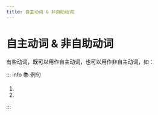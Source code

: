 ```yaml
---
title: 自主动词 & 非自助动词
---
```


# 自主动词 & 非自助动词

<grammer-content sentence="**自主动词**又被称为**意志动词**，表示在动作主体**自主支配**下进行的动作、行为，如：「[朝/あさ][早/はや]く**[起/お]きた**」「[日本語/にほんご]を**[勉強/べんきょう]している**」；" />
<grammer-content sentence="**非自主动词**又被称为**无意志动词**，表示**不能自主支配**的行为、变化、状态等，如**自然现象、心理或生理现象**等，如「[星/ほし]が**[見/み]える**」「[皿/さら]が**[割/わ]れている**」；" />
有些动词，既可以用作自主动词，也可以用作非自主动词，如：

::: info :books: 例句

1. <grammer-content id='term-1-9-1-0' sentence="８[時/じ]に**[出/で]ましょう**。（自主）" trans="8点出来吧。" />
   <grammer-content id='term-1-9-1-1' sentence="[星/ほし]が**[出/で]ている**。（非自主）" trans="星星出来了。" />
2. <grammer-content id='term-1-9-1-2' sentence="[嫌/きら]なことを[早/はや]く**[忘/わす]れたい**。（自主）" trans="我想早点忘记讨厌的事情。" />
   <grammer-content id='term-1-9-1-3' sentence="[宿題/しゅくだい]を**[忘/わす]れた**！（非自主）" trans="忘了做作业了！" />

:::

<grammer-content sentence="**他动词**大多为**自主动词**（「[忘/わす]れる」「なくす」等也可表示非自主动作）；" />
<grammer-content sentence="**自动词**中既包含**自主动词**（如「[歩/ある]く」「[行/い]く」等），**也包含非自主动词**（如「[始/はじ]まる」「[壊/こわ]れる」等）。" />
